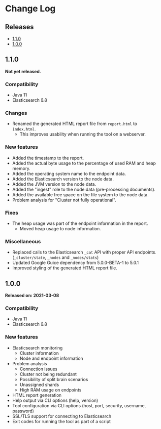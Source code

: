 # Change Log

## Releases

* [1.1.0](#110)
* [1.0.0](#100)

## 1.1.0

**Not yet released.**

### Compatibility

* Java 11
* Elasticsearch 6.8

### Changes

* Renamed the generated HTML report file from `report.html` to `index.html`.
  * This improves usability when running the tool on a webserver.
  
### New features

* Added the timestamp to the report.
* Added the actual byte usage to the percentage of used RAM and heap memory. 
* Added the operating system name to the endpoint data.
* Added the Elasticsearch version to the node data.
* Added the JVM version to the node data.
* Added the "ingest" role to the node data (pre-processing documents).
* Added the available free space on the file system to the node data. 
* Problem analysis for "Cluster not fully operational".
  
### Fixes

* The heap usage was part of the endpoint information in the report.
  * Moved heap usage to node information.
  
### Miscellaneous

* Replaced calls to the Elasticsearch `_cat` API with proper API endpoints. (`_cluster/state`, `_nodes` and `_nodes/stats`)
* Updated Google Guice dependency from 5.0.0-BETA-1 to 5.0.1
* Improved styling of the generated HTML report file.

## 1.0.0

**Released on: 2021-03-08**

### Compatibility

* Java 11
* Elasticsearch 6.8

### New features

* Elasticsearch monitoring
  * Cluster information
  * Node and endpoint information
* Problem analysis
  * Connection issues
  * Cluster not being redundant
  * Possibility of split brain scenarios
  * Unassigned shards
  * High RAM usage on endpoints
* HTML report generation
* Help output via CLI options (help, version)
* Tool configuration via CLI options (host, port, security, username, password)
* SSL/TLS support for connecting to Elasticsearch
* Exit codes for running the tool as part of a script

